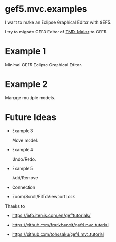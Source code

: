 # gef5.mvc.examples
I want to make an Eclipse Graphical Editor with GEF5.

I try to migrate GEF3 Editor of [TMD-Maker](https://github.com/tmdmaker/tmdmaker) to GEF5.

Example 1
=========

Minimal GEF5 Eclipse Graphical Editor.

Example 2
=========

  Manage multiple models.

Future Ideas
==========

* Example 3

  Move model.

* Example 4

  Undo/Redo.

* Example 5

    Add/Remove

* Connection
* Zoom/Scroll/FitToViewportLock

Thanks to

- https://info.itemis.com/en/gef/tutorials/

- https://github.com/frankbenoit/gef4.mvc.tutorial

- https://github.com/tohosaku/gef4.mvc.tutorial
